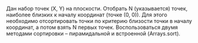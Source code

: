 Дан набор точек (X, Y) на плоскости. Отобрать N (указывается) точек, наиболее близких
к началу координат (точке (0, 0)).
Для этого необходимо отсортировать точки по критерию близости точки в началу
координат, а потом взять N первых точек.
Воспользоваться двумя методами сортировки – пирамидальной и встроенной
(Arrays.sort).
